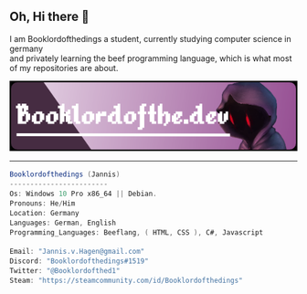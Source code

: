 
## Oh, Hi there 👋

I am Booklordofthedings a student, currently studying computer science in germany  
and privately learning the beef programming language, which is what most of my repositories are about.

<img src="https://github.com/Booklordofthedings/Booklordofthedings/blob/main/githubprofileheader.png">  

---

```csharp
Booklordofthedings (Jannis)
------------------------
Os: Windows 10 Pro x86_64 || Debian.
Pronouns: He/Him
Location: Germany
Languages: German, English
Programming_Languages: Beeflang, ( HTML, CSS ), C#, Javascript

Email: "Jannis.v.Hagen@gmail.com"
Discord: "Booklordofthedings#1519"
Twitter: "@Booklordofthed1"
Steam: "https://steamcommunity.com/id/Booklordofthedings"

```
